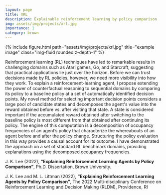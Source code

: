 ```yaml
---
layout: page
title: XRL
description: Explainable reinforcement learning by policy comparison
img: assets/img/projects/xrl.jpg
importance: 1
category: brown
---
```


<div class="row">
    <div class="col-sm mt-3 mt-md-0">
        {% include figure.html path="assets/img/projects/xrl.jpg" title="example image" class="img-fluid rounded z-depth-1" %}
    </div>
</div>

Reinforcement learning (RL) techniques have led to remarkable results in challenging domains such as Atari games, Go, and Starcraft, suggesting that practical applications lie just over the horizon. Before we can trust decisions made by RL policies, however, we need more visibility into how they work. To explain a reinforcement-learning agent, I propose extending the power of counterfactual reasoning to sequential domains by comparing its policy to a baseline policy at a set of automatically identified decision points. My novel method for selecting important decision points considers a large pool of candidate states and decomposes the agent's value into the reward obtained before vs. after visiting that state. A state is considered important if the accumulated reward obtained after switching to the baseline policy is most different from that obtained after continuing its policy. The engine of this computation is a decomposition of occupancy frequencies of an agent’s policy that characterize the whereabouts of an agent before and after the policy change. Structuring the policy evaluation in this way provides a causal account for its outcome. I have demonstrated the approach on a set of standard RL benchmark domains, providing explanations using the decomposed occupancy frequencies.

J. K. Lee (2022), <b>“Explaining Reinforcement Learning Agents by Policy Comparison”</b>, Ph.D. Dissertation, Brown University.

J. K. Lee and M. L. Littman (2022), <b>“Explaining Reinforcement Learning Agents by Policy Comparison”</b>, The 2022 Multi-disciplinary Conference on Reinforcement Learning and Decision Making (RLDM), Providence, RI